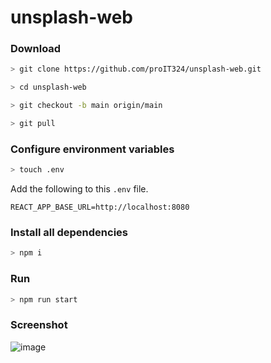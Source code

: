 # unsplash-web


### Download

```sh
> git clone https://github.com/proIT324/unsplash-web.git

> cd unsplash-web

> git checkout -b main origin/main

> git pull
```


### Configure environment variables

```sh
> touch .env
```

Add the following to this `.env` file.

```
REACT_APP_BASE_URL=http://localhost:8080
```


### Install all dependencies

```sh
> npm i
```


### Run

```sh
> npm run start
```


### Screenshot

![image](https://i.ibb.co/7gtBTkr/Screen-Shot-2021-02-06-at-6-34-34-PM.png)
